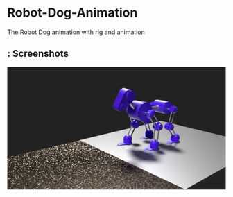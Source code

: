 # Robot-Dog-Animation

The Robot Dog animation with rig and animation 

## : Screenshots
<!-- You can add more screenshots here if you like -->
<img src="/untitled.jpg">&emsp;
